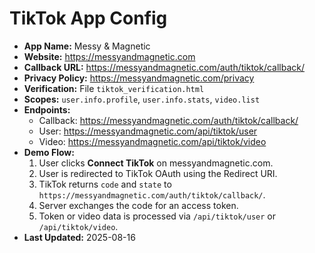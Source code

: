 # TikTok App Config

- **App Name:** Messy & Magnetic
- **Website:** https://messyandmagnetic.com
- **Callback URL:** https://messyandmagnetic.com/auth/tiktok/callback/
- **Privacy Policy:** https://messyandmagnetic.com/privacy
- **Verification:** File `tiktok_verification.html`
- **Scopes:** `user.info.profile`, `user.info.stats`, `video.list`
- **Endpoints:**
  - Callback: https://messyandmagnetic.com/auth/tiktok/callback/
  - User: https://messyandmagnetic.com/api/tiktok/user
  - Video: https://messyandmagnetic.com/api/tiktok/video
- **Demo Flow:**
  1. User clicks **Connect TikTok** on messyandmagnetic.com.
  2. User is redirected to TikTok OAuth using the Redirect URI.
  3. TikTok returns `code` and `state` to `https://messyandmagnetic.com/auth/tiktok/callback/`.
  4. Server exchanges the code for an access token.
  5. Token or video data is processed via `/api/tiktok/user` or `/api/tiktok/video`.
- **Last Updated:** 2025-08-16

